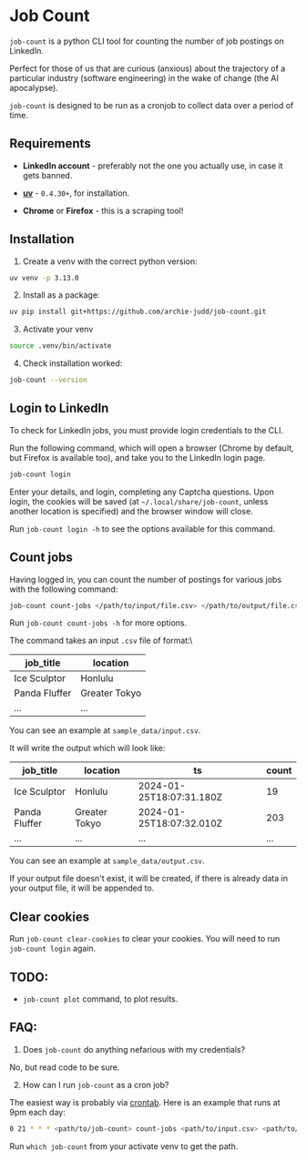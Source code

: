 # Job Count

`job-count` is a python CLI tool for counting the number of job postings on LinkedIn.

Perfect for those of us that are curious (anxious) about the trajectory of a particular industry (software engineering) in the wake of change (the AI apocalypse).

`job-count` is designed to be run as a cronjob to collect data over a period of time.

## Requirements

- **LinkedIn account** - preferably not the one you actually use, in case it gets banned.
- [**uv**](https://github.com/astral-sh/uv) - `0.4.30+`, for installation.

- **Chrome** or **Firefox** - this is a scraping tool!

## Installation

1. Create a venv with the correct python version:

```bash
uv venv -p 3.13.0
```

2. Install as a package:

```bash
uv pip install git+https://github.com/archie-judd/job-count.git
```

3. Activate your venv

```bash
source .venv/bin/activate
```

4. Check installation worked:

```bash
job-count --version
```

## Login to LinkedIn

To check for LinkedIn jobs, you must provide login credentials to the CLI.

Run the following command, which will open a browser (Chrome by default, but Firefox is available too), and take you to the LinkedIn login page.

```bash
job-count login
```

Enter your details, and login, completing any Captcha questions. Upon login, the cookies will be saved (at `~/.local/share/job-count`, unless another location is specified) and the browser window will close.

Run `job-count login -h` to see the options available for this command.

## Count jobs

Having logged in, you can count the number of postings for various jobs with the following command:

```bash
job-count count-jobs </path/to/input/file.csv> </path/to/output/file.csv>
```

Run `job-count count-jobs -h` for more options.

The command takes an input `.csv` file of format:\

| job_title     | location      |
| ------------- | ------------- |
| Ice Sculptor  | Honlulu       |
| Panda Fluffer | Greater Tokyo |
| ...           | ...           |

You can see an example at `sample_data/input.csv`.

It will write the output which will look like:

| job_title     | location      | ts                       | count |
| ------------- | ------------- | ------------------------ | ----- |
| Ice Sculptor  | Honlulu       | 2024-01-25T18:07:31.180Z | 19    |
| Panda Fluffer | Greater Tokyo | 2024-01-25T18:07:32.010Z | 203   |
| ...           | ...           | ...                      | ...   |

You can see an example at `sample_data/output.csv`.

If your output file doesn't exist, it will be created, if there is already data in your output file, it will be appended to.

## Clear cookies

Run `job-count clear-cookies` to clear your cookies. You will need to run `job-count login` again.

## TODO:

- `job-count plot` command, to plot results.

## FAQ:

1. Does `job-count` do anything nefarious with my credentials?

No, but read code to be sure.

2. How can I run `job-count` as a cron job?

The easiest way is probably via [crontab](https://man7.org/linux/man-pages/man5/crontab.5.html). Here is an example that runs at 9pm each day:

```bash
0 21 * * * <path/to/job-count> count-jobs <path/to/input.csv> <path/to/output.csv> --log-file <path/to/log-file.log> --verbose

```

Run `which job-count` from your activate venv to get the path.
